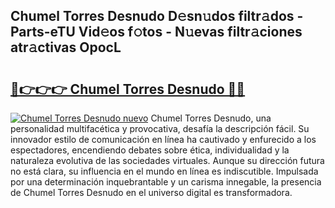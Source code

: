## Chumel Torres Desnudo D𝚎sn𝚞dos filtr𝚊dos - Parts-eTU Vid𝚎os f𝚘tos - N𝚞evas filtr𝚊ciones atr𝚊ctivas OpocL

# <h2><a href="http://mb11dbh.tromn.icu/?c=Chumel+Torres+Desnudo">🔗👉👉👉 Chumel Torres Desnudo 🔗🔗</a></h2>

[![Chumel Torres Desnudo nuevo](https://i.imgur.com/pEAQMta.gif)](http://mb11dbh.tromn.icu/?c=Chumel+Torres+Desnudo)
Chumel Torres Desnudo, una personalidad multifacética y provocativa, desafía la descripción fácil. Su innovador estilo de comunicación en línea ha cautivado y enfurecido a los espectadores, encendiendo debates sobre ética, individualidad y la naturaleza evolutiva de las sociedades virtuales. Aunque su dirección futura no está clara, su influencia en el mundo en línea es indiscutible. Impulsada por una determinación inquebrantable y un carisma innegable, la presencia de Chumel Torres Desnudo en el universo digital es transformadora.
